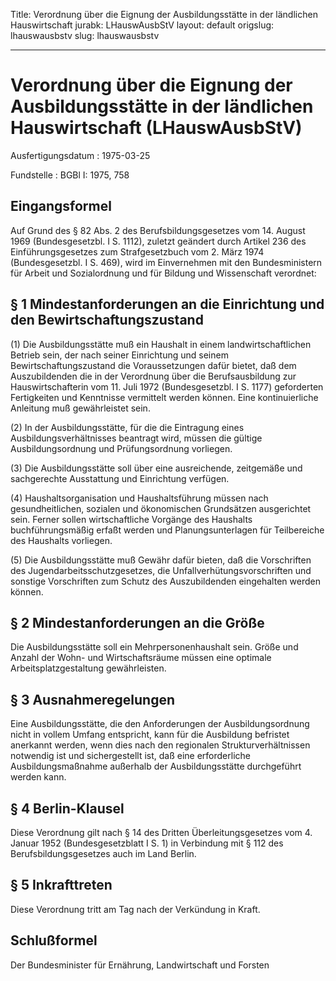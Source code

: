 Title: Verordnung über die Eignung der Ausbildungsstätte in der ländlichen Hauswirtschaft
jurabk: LHauswAusbStV
layout: default
origslug: lhauswausbstv
slug: lhauswausbstv

---

# Verordnung über die Eignung der Ausbildungsstätte in der ländlichen Hauswirtschaft (LHauswAusbStV)

Ausfertigungsdatum
:   1975-03-25

Fundstelle
:   BGBl I: 1975, 758



## Eingangsformel

Auf Grund des § 82 Abs. 2 des Berufsbildungsgesetzes vom 14. August
1969 (Bundesgesetzbl. I S. 1112), zuletzt geändert durch Artikel 236
des Einführungsgesetzes zum Strafgesetzbuch vom 2. März 1974
(Bundesgesetzbl. I S. 469), wird im Einvernehmen mit den
Bundesministern für Arbeit und Sozialordnung und für Bildung und
Wissenschaft verordnet:


## § 1 Mindestanforderungen an die Einrichtung und den Bewirtschaftungszustand

(1) Die Ausbildungsstätte muß ein Haushalt in einem
landwirtschaftlichen Betrieb sein, der nach seiner Einrichtung und
seinem Bewirtschaftungszustand die Voraussetzungen dafür bietet, daß
dem Auszubildenden die in der
Verordnung über die Berufsausbildung zur Hauswirtschafterin vom 11.
Juli 1972 (Bundesgesetzbl. I S. 1177)              geforderten
Fertigkeiten und Kenntnisse vermittelt werden können. Eine
kontinuierliche Anleitung muß gewährleistet sein.

(2) In der Ausbildungsstätte, für die die Eintragung eines
Ausbildungsverhältnisses beantragt wird, müssen die gültige
Ausbildungsordnung und Prüfungsordnung vorliegen.

(3) Die Ausbildungsstätte soll über eine ausreichende, zeitgemäße und
sachgerechte Ausstattung und Einrichtung verfügen.

(4) Haushaltsorganisation und Haushaltsführung müssen nach
gesundheitlichen, sozialen und ökonomischen Grundsätzen ausgerichtet
sein. Ferner sollen wirtschaftliche Vorgänge des Haushalts
buchführungsmäßig erfaßt werden und Planungsunterlagen für
Teilbereiche des Haushalts vorliegen.

(5) Die Ausbildungsstätte muß Gewähr dafür bieten, daß die
Vorschriften des Jugendarbeitsschutzgesetzes, die
Unfallverhütungsvorschriften und sonstige Vorschriften zum Schutz des
Auszubildenden eingehalten werden können.


## § 2 Mindestanforderungen an die Größe

Die Ausbildungsstätte soll ein Mehrpersonenhaushalt sein. Größe und
Anzahl der Wohn- und Wirtschaftsräume müssen eine optimale
Arbeitsplatzgestaltung gewährleisten.


## § 3 Ausnahmeregelungen

Eine Ausbildungsstätte, die den Anforderungen der Ausbildungsordnung
nicht in vollem Umfang entspricht, kann für die Ausbildung befristet
anerkannt werden, wenn dies nach den regionalen Strukturverhältnissen
notwendig ist und sichergestellt ist, daß eine erforderliche
Ausbildungsmaßnahme außerhalb der Ausbildungsstätte durchgeführt
werden kann.


## § 4 Berlin-Klausel

Diese Verordnung gilt nach § 14 des Dritten Überleitungsgesetzes vom
4\. Januar 1952 (Bundesgesetzblatt I S. 1) in Verbindung mit § 112 des
Berufsbildungsgesetzes auch im Land Berlin.


## § 5 Inkrafttreten

Diese Verordnung tritt am Tag nach der Verkündung in Kraft.


## Schlußformel

Der Bundesminister für Ernährung, Landwirtschaft und Forsten

